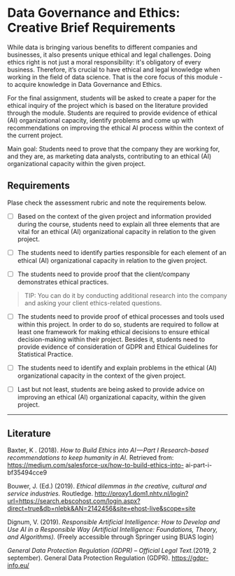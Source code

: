 # Data Governance and Ethics: Creative Brief Requirements

While data is bringing various benefits to different companies and businesses, it also presents unique ethical and legal challenges. Doing ethics right is not just a moral responsibility: it's obligatory of every business. Therefore, it’s crucial to have ethical and legal knowledge when working in the field of data science. That is the core focus of this module - to acquire knowledge in Data Governance and Ethics.

For the final assignment, students will be asked to create a paper for the ethical inquiry of the project which is based on the literature provided through the module. Students are required to provide evidence of ethical (AI) organizational capacity, identify problems and come up with recommendations on improving the ethical AI process within the context of the current project. 

Main goal: Students need to prove that the company they are working for, and they are, as marketing data analysts, contributing to an ethical (AI) organizational capacity within the given project.


## Requirements

Plase check the assessment rubric and note the requirements below.

- [ ] Based on the context of the given project and information provided during the course, students need to explain all three elements that are vital for an ethical (AI) organizational capacity in relation to the given project.

- [ ] The students need to identify parties responsible for each element of an ethical (AI) organizational capacity in relation to the given project.  

- [ ] The students need to provide proof that the client/company demonstrates ethical practices.  

>TIP: You can do it by conducting additional research into the company and asking your client ethics-related questions.  

- [ ] The students need to provide proof of ethical processes and tools used within this project. In order to do so, students are required to follow at least one framework for making ethical decisions to ensure ethical decision-making within their project. Besides it, students need to provide evidence of consideration of GDPR and Ethical Guidelines for Statistical Practice.

- [ ] The students need to identify and explain problems in the ethical (AI) organizational capacity in the context of the given project.

- [ ] Last but not least, students are being asked to provide advice on improving an ethical (AI) organizational capacity, within the given project.

***

## __Literature__

Baxter, K . (2018). *How to Build Ethics into AI — Part I Research-based recommendations to keep
 humanity in AI.* Retrieved from: https://medium.com/salesforce-ux/how-to-build-ethics-into-
 ai-part-i-bf35494cce9

Bouwer, J. (Ed.) (2019). *Ethical dilemmas in the creative, cultural and service industries.* Routledge. http://proxy1.dom1.nhtv.nl/login?url=https://search.ebscohost.com/login.aspx?direct=true&db=nlebk&AN=2142456&site=ehost-live&scope=site

Dignum, V. (2019). *Responsible Artificial Intelligence: How to Develop and Use AI in a Responsible Way (Artificial Intelligence: Foundations, Theory, and Algorithms).* (Freely accessible through Springer using BUAS login) 

*General Data Protection Regulation (GDPR) – Official Legal Text.*(2019, 2 september). General Data Protection Regulation (GDPR). https://gdpr-info.eu/ 
